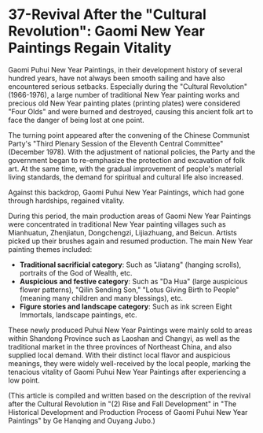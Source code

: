 # 37-Revival After the "Cultural Revolution": Gaomi New Year Paintings Regain Vitality

Gaomi Puhui New Year Paintings, in their development history of several hundred years, have not always been smooth sailing and have also encountered serious setbacks. Especially during the "Cultural Revolution" (1966-1976), a large number of traditional New Year painting works and precious old New Year painting plates (printing plates) were considered "Four Olds" and were burned and destroyed, causing this ancient folk art to face the danger of being lost at one point.

The turning point appeared after the convening of the Chinese Communist Party's "Third Plenary Session of the Eleventh Central Committee" (December 1978). With the adjustment of national policies, the Party and the government began to re-emphasize the protection and excavation of folk art. At the same time, with the gradual improvement of people's material living standards, the demand for spiritual and cultural life also increased.

Against this backdrop, Gaomi Puhui New Year Paintings, which had gone through hardships, regained vitality.

During this period, the main production areas of Gaomi New Year Paintings were concentrated in traditional New Year painting villages such as Mianhuatun, Zhenjiatun, Dongchengzi, Lijiazhuang, and Beicun. Artists picked up their brushes again and resumed production. The main New Year painting themes included:
*   **Traditional sacrificial category**: Such as "Jiatang" (hanging scrolls), portraits of the God of Wealth, etc.
*   **Auspicious and festive category**: Such as "Da Hua" (large auspicious flower patterns), "Qilin Sending Son," "Lotus Giving Birth to People" (meaning many children and many blessings), etc.
*   **Figure stories and landscape category**: Such as ink screen Eight Immortals, landscape paintings, etc.

These newly produced Puhui New Year Paintings were mainly sold to areas within Shandong Province such as Laoshan and Changyi, as well as the traditional market in the three provinces of Northeast China, and also supplied local demand. With their distinct local flavor and auspicious meanings, they were widely well-received by the local people, marking the tenacious vitality of Gaomi Puhui New Year Paintings after experiencing a low point.

(This article is compiled and written based on the description of the revival after the Cultural Revolution in "(2) Rise and Fall Development" in "The Historical Development and Production Process of Gaomi Puhui New Year Paintings" by Ge Hanqing and Ouyang Jubo.)
